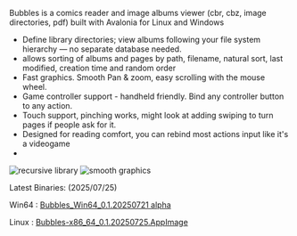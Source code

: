Bubbles is a comics reader and image albums viewer (cbr, cbz, image directories, pdf) built with Avalonia for Linux and Windows
- Define library directories; view albums following your file system hierarchy — no separate database needed.
- allows sorting of albums and pages by path, filename, natural sort, last modified, creation time and random order
- Fast graphics. Smooth Pan & zoom, easy scrolling with the mouse wheel.
- Game controller support - handheld friendly. Bind any controller button to any action.
- Touch support, pinching works, might look at adding swiping to turn pages if people ask for it.
- Designed for reading comfort, you can rebind most actions input like it's a videogame
- 

![recursive library](https://github.com/philvanzu/Bubbles/releases/download/Win64/bubbles_recursive.png)
![smooth graphics](https://github.com/philvanzu/Bubbles/releases/download/Win64/bubbles_SmoothGraphics.gif)

Latest Binaries: (2025/07/25)

Win64 : [Bubbles_Win64_0.1.20250721 alpha](https://github.com/philvanzu/Bubbles/releases/download/Win64/Bubbles_Win64_0.1.20250721.zip) 

Linux : [Bubbles-x86_64_0.1.20250725.AppImage](https://github.com/philvanzu/Bubbles/releases/download/Win64/Bubbles-x86_64_0.1.20250725.AppImage)

